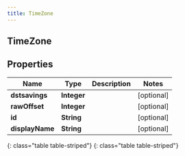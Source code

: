 ```yaml
---
title: TimeZone
---
```

## TimeZone


## Properties

| Name | Type | Description | Notes |
| ------------ | ------------- | ------------- | ------------- |
| **dstsavings** | **Integer** |  |  [optional] |
| **rawOffset** | **Integer** |  |  [optional] |
| **id** | **String** |  |  [optional] |
| **displayName** | **String** |  |  [optional] |
{: class="table table-striped"}
{: class="table table-striped"}


